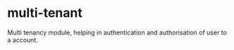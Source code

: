 # multi-tenant
Multi tenancy module, helping in authentication and authorisation of user to a account.
